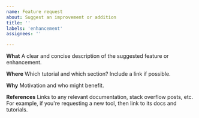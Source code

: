 ```yaml
---
name: Feature request
about: Suggest an improvement or addition
title: ''
labels: 'enhancement'
assignees: ''

---
```


**What**
A clear and concise description of the suggested feature or enhancement.

**Where**
Which tutorial and which section?  Include a link if possible.

**Why**
Motivation and who might benefit.

**References**
Links to any relevant documentation, stack overflow posts, etc.  For example, if you're requesting a new tool, then link to its docs and tutorials.
